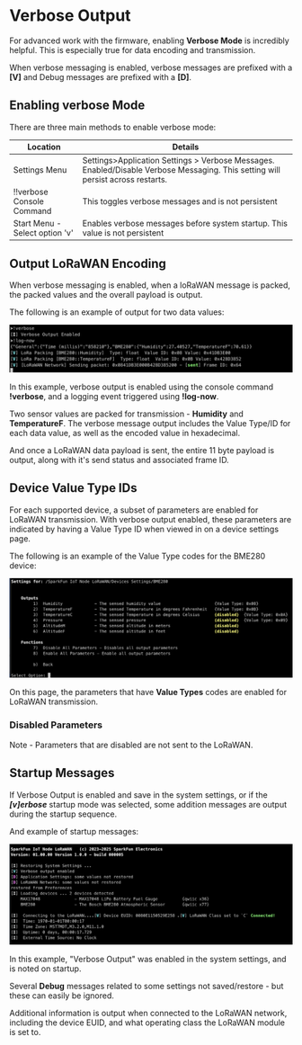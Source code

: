 # Verbose Output

For advanced work with the firmware, enabling **Verbose Mode** is incredibly helpful. This is especially true for data encoding and transmission. 

When verbose messaging is enabled, verbose messages are prefixed with a **[V]** and Debug messages are prefixed with a **[D]**.

## Enabling verbose Mode

There are three main methods to enable verbose mode:

| Location | Details |
|--|--|
|Settings Menu | Settings>Application Settings > Verbose Messages. Enabled/Disable Verbose Messaging. This setting will persist across restarts.|
!!verbose Console Command| This toggles verbose messages and is not persistent|
|Start Menu - Select option 'v' | Enables verbose messages before system startup. This value is not persistent|

## Output LoRaWAN Encoding

When verbose messaging is enabled, when a loRaWAN message is packed, the packed values and the overall payload is output. 

The following is an example of output for two data values:

![Data Packing](assets/img/verbose-lora-message.png)

In this example, verbose output is enabled using the console command **!verbose**, and a logging event triggered using **!log-now**. 

Two sensor values are packed for transmission - **Humidity** and **TemperatureF**. The verbose message output includes the Value Type/ID for each data value, as well as the encoded value in hexadecimal. 

And once a LoRaWAN data payload is sent, the entire 11 byte payload is output, along with it's send status and associated frame ID. 

## Device Value Type IDs

For each supported device, a subset of parameters are enabled for LoRaWAN transmission. With verbose output enabled, these parameters are indicated by having a Value Type ID when viewed in on a device settings page. 

The following is an example of the Value Type codes for the BME280 device:

![Parameter Value Types](assets/img/verbose-value-type.png)

On this page, the parameters that have **Value Types** codes are enabled for LoRaWAN transmission. 

### Disabled Parameters

Note - Parameters that are disabled are not sent to the LoRaWAN.

## Startup Messages

If Verbose Output is enabled and save in the system settings, or if the ***[v]erbose*** startup mode was selected, some addition messages are output during the startup sequence. 

And example of startup messages:

![Startup Output](assets/img/verbose-startup.png)

In this example, "Verbose Output" was enabled in the system settings, and is noted on startup. 

Several **Debug** messages related to some settings not saved/restore - but these can easily be ignored. 

Additional information is output when connected to the LoRaWAN network, including the device EUID, and what operating class the LoRaWAN module is set to. 
